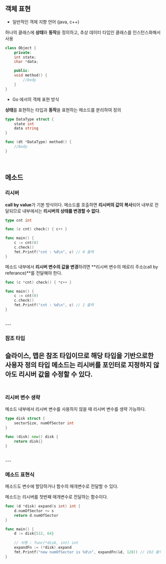 ## 객체 표현

+ 일반적인 객체 지향 언어 (java, c++)

하나의 클래스에 **상태**와 **동작**을 정의하고, 추상 데이터 타입인 클래스를 인스턴스화해서 사용

```c++
class Object {
    private:
    int state;
    char *data;

    public:
    void method() {
        //body
    }
}
```

+ Go 에서의 객체 표현 방식

**상태**를 표현하는 타입과 **동작**을 표현하는 메소드를 분리하여 정의

```go
type DataType struct {
    state int
    data string
}

func (dt *DataType) method() {
    //body
}
```
<br>

## 메소드

### 리시버

**call by value**가 기본 방식이다. 메소드를 호출하면 **리시버의 값이 복사**되어 내부로 전달되므로 내부에서는 **리시버의 상태를 변경할 수 없다**.

```go
type cnt int

func (c cnt) check() { c++ }

func main() {
    c := cnt(0)
    c.check()
    fmt.Printf("cnt : %d\n", c) // 0 출력
}
```

메소드 내부에서 **리시버 변수의 값을 변경**하려면 **리시버 변수의 메로리 주소(call by referance)**를 전달해야 한다.

```go
func (c *cnt) check() { *c++ }

func main() {
    c := cnt(0)
    c.check()
    fmt.Printf("cnt : %d\n", c) // 1 출력
}
```
<br>
---

### 참조 타입

**슬라이스, 맵**은 **참조 타입**이므로 해당 타입을 기반으로한 사용자 정의 타입 메소드는 **리시버를 포인터로 지정하지 않아도** 리시버 값을 수정할 수 있다.
<br>
<br>
---

### 리시버 변수 생략

메소드 내부에서 리시버 변수를 사용하지 않을 때 리시버 변수를 생략 가능하다.

```go
type disk struct {
    sectorSize, numOfSector int
}

func (disk) new() disk {
    return disk{}
}
```
<br>
---

### 메소드 표현식

메소드도 변수에 할당하거나 함수의 매개변수로 전달할 수 있다. 

메소드는 리시버를 첫번째 매개변수로 전달하는 함수이다.

```go
func (d *disk) expand(s int) int {
    d.numOfSector += s
    return d.numOfSector
}

func main() {
    d := disk{512, 64}
    
    // 서명 : func(*disk, int) int
    expandFn := (*disk).expand
    fmt.Printf("new numOfSector is %d\n", expandFn(&d, 128)) // 192 출력
}
```